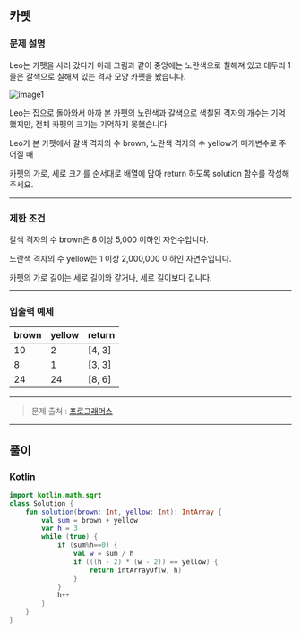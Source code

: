 ## **카펫**

### **문제 설명**

Leo는 카펫을 사러 갔다가 아래 그림과 같이 중앙에는 노란색으로 칠해져 있고 테두리 1줄은 갈색으로 칠해져 있는 격자 모양 카펫을 봤습니다.

![image1](https://grepp-programmers.s3.ap-northeast-2.amazonaws.com/files/production/b1ebb809-f333-4df2-bc81-02682900dc2d/carpet.png)

Leo는 집으로 돌아와서 아까 본 카펫의 노란색과 갈색으로 색칠된 격자의 개수는 기억했지만, 전체 카펫의 크기는 기억하지 못했습니다.

Leo가 본 카펫에서 갈색 격자의 수 brown, 노란색 격자의 수 yellow가 매개변수로 주어질 때 

카펫의 가로, 세로 크기를 순서대로 배열에 담아 return 하도록 solution 함수를 작성해주세요.

------

### **제한 조건**

갈색 격자의 수 brown은 8 이상 5,000 이하인 자연수입니다.

노란색 격자의 수 yellow는 1 이상 2,000,000 이하인 자연수입니다.

카펫의 가로 길이는 세로 길이와 같거나, 세로 길이보다 깁니다.

------

### **입출력 예제**

|  **brown**  | **yellow** | **return** |
| :----- | :---- | :-------- |
| 10 | 2 | [4, 3] |
| 8 | 1 | [3, 3]|
| 24 | 24 | [8, 6] |

------

> 문제 출처 : [프로그래머스](https://programmers.co.kr/learn/courses/30/lessons/42842)

------
## **풀이**
### **Kotlin**

```kotlin
import kotlin.math.sqrt
class Solution {
    fun solution(brown: Int, yellow: Int): IntArray {
        val sum = brown + yellow
        var h = 3
        while (true) {
            if (sum%h==0) {
                val w = sum / h
                if (((h - 2) * (w - 2)) == yellow) {
                    return intArrayOf(w, h)
                }
            }
            h++
        }
    }
}
```